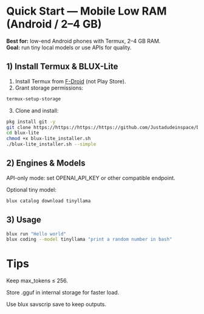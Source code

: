 # Quick Start — Mobile Low RAM (Android / 2–4 GB)

**Best for:** low-end Android phones with Termux, 2–4 GB RAM.  
**Goal:** run tiny local models or use APIs for quality.

## 1) Install Termux & BLUX-Lite
1. Install Termux from [F-Droid](https://f-droid.org/packages/com.termux/) (not Play Store).
2. Grant storage permissions:
```bash
termux-setup-storage
```

3. Clone and install:
```bash
pkg install git -y
git clone https://https://https://https://github.com/Justadudeinspace/blux-lite
cd blux-lite
chmod +x blux-lite_installer.sh
./blux-lite_installer.sh --simple
```


## 2) Engines & Models

API-only mode: set OPENAI_API_KEY or other compatible endpoint.

Optional tiny model:
```bash
blux catalog download tinyllama
```

## 3) Usage
```bash
blux run "Hello world"
blux coding --model tinyllama "print a random number in bash"
```

# Tips

Keep max_tokens ≤ 256.

Store .gguf in internal storage for faster load.

Use blux savscrip save to keep outputs.

